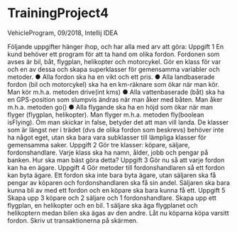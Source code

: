 # TrainingProject4
VehicleProgram, 09/2018, Intellij IDEA

Följande uppgifter hänger ihop, och har alla med arv att göra:
Uppgift 1
En kund behöver ett program för att ta hand om olika fordon. Fordonen som avses är
bil, båt, flygplan, helikopter och motorcykel. Gör en klass för var och en av dessa och
skapa superklasser för gemensamma variabler och metoder.
● Alla fordon ska ha en vikt och ett pris.
● Alla landbaserade fordon (bil och motorcykel) ska ha en km-räknare som ökar
när man kör. Man kör m.h.a. metoden drive(int kms)
● Alla vattenbaserade (båt) ska ha en GPS-position som slumpvis ändras när man
åker med båten. Man åker m.h.a. metoden go()
● Alla flygande ska ha en höjd som ökar när man flyger (flygplan, helikopter). Man
flyger m.h.a. metoden fly(boolean isFlying). Om man skickar in false,
betyder det att man vill landa.
De klasser som är längst ner i trädet (dvs de olika fordon som beskrevs) behöver inte
ha något eget, utan ska bara vara subklasser till lämpliga klasser för gemensamma
saker.
Uppgift 2
Gör tre klasser: köpare, säljare, fordonshandlare. Varje klass ska ha namn, ålder, jobb
och pengar på banken. Hur ska man bäst göra detta?
Uppgift 3
Gör nu så att varje fordon kan ha en ägare.
Uppgift 4
Gör metoder till fordonshandlaren så ett fordon kan byta ägare. Ett fordon ska inte bara
byta ägare, utan säljaren ska få pengar av köparen och fordonshandlaren ska få sin
andel. Säljaren ska bara kunna bli av med ett fordon och en köpare ska bara kunna få
ett.
Uppgift 5
Skapa upp 3 köpare och 2 säljare och 1 fordonshandlare. Skapa upp ett flygplan, en
helikopter och en bil. 1 säljare ska äga flygplanet och helikoptern medan bilen ska ägas
av den andre.
Låt nu köparna köpa varsitt fordon. Skriv ut transaktionerna på skärmen.
